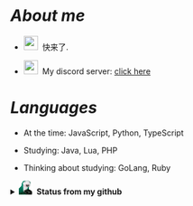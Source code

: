 #                                                                    *About me*
- <img src="https://cdn.discordapp.com/emojis/778059737844940800.gif?v=1" width="25" height="25">&nbsp;&nbsp;快来了.

- <img src="https://cdn.discordapp.com/emojis/778074814928781352.png?v=1" width="25" height="25">&nbsp;&nbsp;My discord server: [click here](https://discord.gg/xvideos)

#                                                                    *Languages*

- At the time: JavaScript, Python, TypeScript

- Studying: Java, Lua, PHP

- Thinking about studying: GoLang, Ruby

<details>
<summary><img src="https://github.com/Fumante1533/Fumante1533/blob/main/panela.gif" width="25" height="25"><b>&nbsp;&nbsp;Status from my github</b></summary>
<img align="center" src="https://github-readme-stats.vercel.app/api?username=fumante1533&show_icons=true&theme=tokyonight" alt="status"/>
</details>
